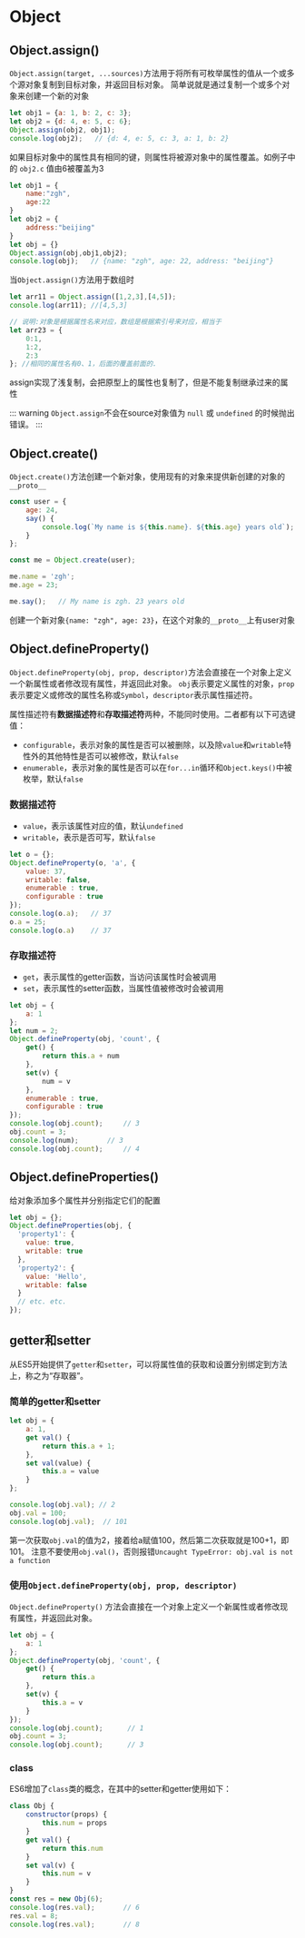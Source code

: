 # Object

## Object.assign()

`Object.assign(target, ...sources)`方法用于将所有可枚举属性的值从一个或多个源对象复制到目标对象，并返回目标对象。
简单说就是通过复制一个或多个对象来创建一个新的对象

```js
let obj1 = {a: 1, b: 2, c: 3};
let obj2 = {d: 4, e: 5, c: 6};
Object.assign(obj2, obj1);
console.log(obj2);   // {d: 4, e: 5, c: 3, a: 1, b: 2}
```

如果目标对象中的属性具有相同的键，则属性将被源对象中的属性覆盖。如例子中的 `obj2.c` 值由6被覆盖为3

```js
let obj1 = {
    name:"zgh",
    age:22
}
let obj2 = {
    address:"beijing"
}
let obj = {}
Object.assign(obj,obj1,obj2);
console.log(obj);   // {name: "zgh", age: 22, address: "beijing"}
```

当`Object.assign()`方法用于数组时

```js
let arr11 = Object.assign([1,2,3],[4,5]);
console.log(arr11); //[4,5,3]

// 说明:对象是根据属性名来对应，数组是根据索引号来对应，相当于
let arr23 = {
    0:1,
    1:2,
    2:3
}; //相同的属性名有0、1，后面的覆盖前面的.
```

assign实现了浅复制，会把原型上的属性也复制了，但是不能复制继承过来的属性

::: warning
`Object.assign`不会在source对象值为 `null` 或 `undefined` 的时候抛出错误。
:::

## Object.create()

`Object.create()`方法创建一个新对象，使用现有的对象来提供新创建的对象的`__proto__`

```js
const user = {
    age: 24,
    say() {
        console.log(`My name is ${this.name}. ${this.age} years old`);
    }
};

const me = Object.create(user);

me.name = 'zgh';
me.age = 23;

me.say();   // My name is zgh. 23 years old
```

创建一个新对象`{name: "zgh", age: 23}`，在这个对象的`__proto__`上有user对象

## Object.defineProperty()

`Object.defineProperty(obj, prop, descriptor)`方法会直接在一个对象上定义一个新属性或者修改现有属性，并返回此对象。
`obj`表示要定义属性的对象，`prop`表示要定义或修改的属性名称或`Symbol`，`descriptor`表示属性描述符。

属性描述符有**数据描述符**和**存取描述符**两种，不能同时使用。二者都有以下可选键值：

* `configurable`，表示对象的属性是否可以被删除，以及除`value`和`writable`特性外的其他特性是否可以被修改，默认`false`
* `enumerable`，表示对象的属性是否可以在`for...in`循环和`Object.keys()`中被枚举，默认`false`

### 数据描述符

* `value`，表示该属性对应的值，默认`undefined`
* `writable`，表示是否可写，默认`false`

```js
let o = {};
Object.defineProperty(o, 'a', {
    value: 37,
    writable: false,
    enumerable : true,
    configurable : true
});
console.log(o.a);   // 37
o.a = 25;
console.log(o.a)    // 37
```

### 存取描述符

* `get`，表示属性的getter函数，当访问该属性时会被调用
* `set`，表示属性的setter函数，当属性值被修改时会被调用

```js
let obj = {
    a: 1
};
let num = 2;
Object.defineProperty(obj, 'count', {
    get() {
        return this.a + num
    },
    set(v) {
        num = v
    },
    enumerable : true,
    configurable : true
});
console.log(obj.count);     // 3
obj.count = 3;
console.log(num);       // 3
console.log(obj.count);     // 4
```

## Object.defineProperties()

给对象添加多个属性并分别指定它们的配置

```js
let obj = {};
Object.defineProperties(obj, {
  'property1': {
    value: true,
    writable: true
  },
  'property2': {
    value: 'Hello',
    writable: false
  }
  // etc. etc.
});
```

## getter和setter

从ES5开始提供了`getter`和`setter`，可以将属性值的获取和设置分别绑定到方法上，称之为“存取器”。

### 简单的getter和setter

```js
let obj = {
    a: 1,
    get val() {
        return this.a + 1;
    },
    set val(value) {
        this.a = value
    }
};

console.log(obj.val); // 2
obj.val = 100;
console.log(obj.val);  // 101
```

第一次获取`obj.val`的值为2，接着给a赋值100，然后第二次获取就是100+1，即101。
注意不要使用`obj.val()`，否则报错`Uncaught TypeError: obj.val is not a function`

### 使用`Object.defineProperty(obj, prop, descriptor)`

`Object.defineProperty()` 方法会直接在一个对象上定义一个新属性或者修改现有属性，并返回此对象。

```js
let obj = {
    a: 1
};
Object.defineProperty(obj, 'count', {
    get() {
        return this.a
    },
    set(v) {
        this.a = v
    }
});
console.log(obj.count);      // 1
obj.count = 3;
console.log(obj.count);      // 3
```

### class

ES6增加了`class`类的概念，在其中的setter和getter使用如下：

```js
class Obj {
    constructor(props) {
        this.num = props
    }
    get val() {
        return this.num
    }
    set val(v) {
        this.num = v
    }
}
const res = new Obj(6);
console.log(res.val);       // 6
res.val = 8;
console.log(res.val);       // 8
```
